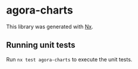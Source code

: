 # agora-charts

This library was generated with [Nx](https://nx.dev).

## Running unit tests

Run `nx test agora-charts` to execute the unit tests.
